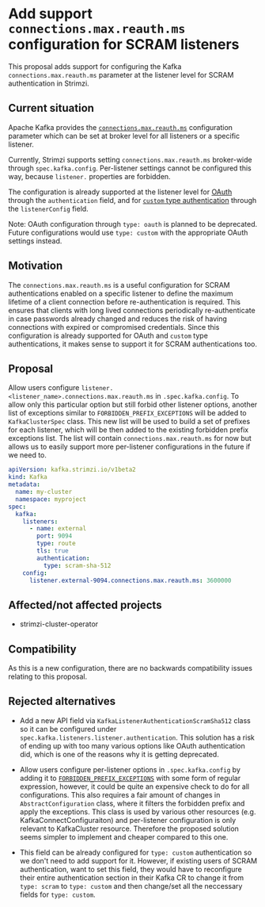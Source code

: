# Add support `connections.max.reauth.ms` configuration for SCRAM listeners
This proposal adds support for configuring the Kafka `connections.max.reauth.ms` parameter at the listener level for SCRAM authentication in Strimzi.

## Current situation

Apache Kafka provides the [`connections.max.reauth.ms`](https://kafka.apache.org/documentation/#brokerconfigs_connections.max.reauth.ms) configuration parameter which can be set at broker level for all listeners or a specific listener.

Currently, Strimzi supports setting `connections.max.reauth.ms` broker-wide through `spec.kafka.config`. Per-listener settings cannot be configured this way, because `listener.` properties are forbidden.

The configuration is already supported at the listener level for [OAuth](https://strimzi.io/docs/operators/latest/full/configuring.html#type-KafkaListenerAuthenticationOAuth-reference) through the  `authentication` field, and for [`custom` type authentication](https://strimzi.io/docs/operators/latest/full/configuring.html#type-KafkaListenerAuthenticationCustom-schema-reference) through the `listenerConfig` field.

Note: OAuth configuration through `type: oauth` is planned to be deprecated. Future configurations would use `type: custom` with the appropriate OAuth settings instead.

## Motivation

The `connections.max.reauth.ms` is a useful configuration for SCRAM authentications enabled on a specific listener to define the maximum lifetime of a client connection before re-authentication is required. This ensures that clients with long lived connections periodically re-authenticate in case passwords already changed and reduces the risk of having connections with expired or compromised credentials. Since this configuration is already supported for OAuth and `custom` type authentications, it makes sense to support it for SCRAM authentications too.

## Proposal

Allow users configure `listener.<listener_name>.connections.max.reauth.ms` in `.spec.kafka.config`. To allow only this particular option but still forbid other listener options, another list of exceptions similar to `FORBIDDEN_PREFIX_EXCEPTIONS` will be added to `KafkaClusterSpec` class. This new list will be used to build a set of prefixes for each listener, which will be then added to the existing forbidden prefix exceptions list. The list will contain `connections.max.reauth.ms` for now but allows us to easily support more per-listener configurations in the future if we need to.

```yaml
apiVersion: kafka.strimzi.io/v1beta2
kind: Kafka
metadata:
  name: my-cluster
  namespace: myproject
spec:
  kafka:
    listeners: 
      - name: external
        port: 9094
        type: route
        tls: true
        authentication:
          type: scram-sha-512
    config:
      listener.external-9094.connections.max.reauth.ms: 3600000 
```

## Affected/not affected projects

- strimzi-cluster-operator

## Compatibility

As this is a new configuration, there are no backwards compatibility issues relating to this proposal.

## Rejected alternatives

- Add a new API field via `KafkaListenerAuthenticationScramSha512` class so it can be configured under `spec.kafka.listeners.listener.authentication`. This solution has a risk of ending up with too many various options like OAuth authentication did, which is one of the reasons why it is getting deprecated. 

- Allow users configure per-listener options in `.spec.kafka.config` by adding it to [`FORBIDDEN_PREFIX_EXCEPTIONS`](https://github.com/strimzi/strimzi-kafka-operator/blob/main/api/src/main/java/io/strimzi/api/kafka/model/kafka/KafkaClusterSpec.java#L70) with some form of regular expression, however, it could be quite an expensive check to do for all configurations. This also requires a fair amount of changes in `AbstractConfiguration` class, where it filters the forbidden prefix and apply the exceptions. This class is used by various other resources (e.g. KafkaConnectConfiguraiton) and per-listener configuration is only relevant to KafkaCluster resource. Therefore the proposed solution seems simpler to implement and cheaper compared to this one.

- This field can be already configured for `type: custom` authentication so we don't need to add support for it. However, if existing users of SCRAM authentication, want to set this field, they would have to reconfigure their entire authentication section in their Kafka CR to change it from `type: scram` to `type: custom` and then change/set all the neccessary fields for `type: custom`.